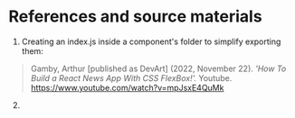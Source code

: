 # References and source materials

1. Creating an index.js inside a component's folder to simplify exporting them:

> Gamby, Arthur [published as DevArt] (2022, November 22). _'How To Build a React News App With CSS FlexBox!'._ Youtube. https://www.youtube.com/watch?v=mpJsxE4QuMk

2.
